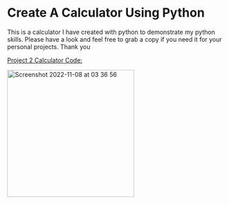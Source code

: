 # Create A Calculator Using Python

This is a calculator I have created with python to demonstrate my python skills. Please have a look and feel free to grab a copy if you need it for your personal projects. Thank you

[Project 2 Calculator Code:](main.py)




<img width="293" alt="Screenshot 2022-11-08 at 03 36 56" src="https://user-images.githubusercontent.com/22932049/200469779-d99d8ea6-1e03-47ae-bd0c-83e498574298.png">
